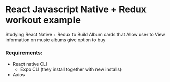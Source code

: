 # React Javascript Native + Redux workout example
Studying React Native + Redux to Build Album cards that Allow user to View information on music albums give option to buy
### Requirements:
* React native CLI
  * Expo CLI (they install together with new installs)
* Axios
